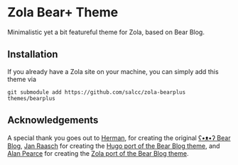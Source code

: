 # Zola Bear+ Theme

Minimalistic yet a bit featureful theme for Zola, based on Bear Blog.

## Installation

If you already have a Zola site on your machine, you can simply add this theme via

```
git submodule add https://github.com/salcc/zola-bearplus themes/bearplus
```

## Acknowledgements

A special thank you goes out to [Herman](https://herman.bearblog.dev), for creating the original [ʕ•ᴥ•ʔ Bear Blog](https://bearblog.dev/), [Jan Raasch](https://www.janraasch.com) for creating the [Hugo port of the Bear Blog theme](https://themes.gohugo.io/themes/hugo-bearblog/), and [Alan Pearce](https://alanpearce.eu) for creating the [Zola port of the Bear Blog theme](https://alanpearce.codeberg.page/zola-bearblog/).
